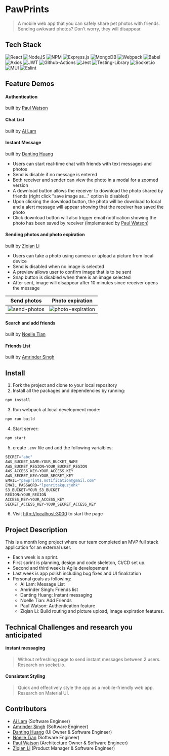 # PawPrints

> A mobile web app that you can safely share pet photos with friends. Sending awkward photos? Don't worry, they will disappear.

## Tech Stack

![React](https://img.shields.io/badge/react-%2320232a.svg?style=for-the-badge&logo=react&logoColor=%2361DAFB)
![NodeJS](https://img.shields.io/badge/node.js-6DA55F?style=for-the-badge&logo=node.js&logoColor=white)
![NPM](https://img.shields.io/badge/NPM-%23000000.svg?style=for-the-badge&logo=npm&logoColor=white)
![Express.js](https://img.shields.io/badge/express.js-%23404d59.svg?style=for-the-badge&logo=express&logoColor=%2361DAFB)
![MongoDB](https://img.shields.io/badge/MongoDB-%234ea94b.svg?style=for-the-badge&logo=mongodb&logoColor=white)
![Webpack](https://img.shields.io/badge/webpack-%238DD6F9.svg?style=for-the-badge&logo=webpack&logoColor=black)
![Babel](https://img.shields.io/badge/Babel-F9DC3e?style=for-the-badge&logo=babel&logoColor=black)
![Axios](https://img.shields.io/badge/Axios-5A29E4?style=for-the-badge&logo=axios&logoColor=white)
![JWT](https://img.shields.io/badge/JSON%20Web%20Tokens-000000?style=for-the-badge&logo=JSON-Web-Tokens&logoColor=white)
![Github-Actions](https://img.shields.io/badge/Github%20Actions-2088FF?style=for-the-badge&logo=Github-Actions&logoColor=white)
![Jest](https://img.shields.io/badge/-jest-%23C21325?style=for-the-badge&logo=jest&logoColor=white)
![Testing-Library](https://img.shields.io/badge/-Testing%20Library-%23E33332?style=for-the-badge&logo=testing-library&logoColor=white)
![Socket.io](https://img.shields.io/badge/Socket.io-fff.svg?style=for-the-badge&logo=Socket.io&logoColor=black)
![MUI](https://img.shields.io/badge/MUI-007FFF.svg?style=for-the-badge&logo=MUI&logoColor=white)
![Eslint](https://img.shields.io/badge/Eslint-E6E6FA?style=for-the-badge&logo=eslint&logoColor=4B32C3)

## Feature Demos

#### Authentication
built by [Paul Watson](https://github.com/pewiii)

#### Chat List
built by [Ai Lam](https://github.com/ai-lam)


#### Instant Message 
built by [Danting Huang](https://github.com/sdhlyhb)

- Users can start real-time chat with friends with text messages and photos
- Send is disable if no message is entered
- Both receiver and sender can view the photo in a modal for a zoomed version
- A download button allows the receiver to download the photo shared by friends (right click "save image as..." option is disabled)
- Upon clicking the download button, the photo will be download to local and a alert message will appear showing that the receiver has saved the photo
- Click download button will also trigger email notification showing the photo has been saved by receiver (implemented by [Paul Watson](https://github.com/pewiii))  

#### Sending photos and photo expiration
built by [Ziqian Li](https://github.com/zxl3269117)

- Users can take a photo using camera or upload a picture from local device
- Send is disabled when no image is selected
- A preview allows user to confirm image that is to be sent
- Snap button is disabled when there is an image selected
- After sent, image will disappear after 10 minutes since receiver opens the message

Send photos | Photo expiration
--- | ---
![send-photos](https://media.giphy.com/media/ovnEGJHbQ9qR56Y3cy/giphy.gif "Send photos") | ![photo-expiration](https://media.giphy.com/media/CTXZt7JE8CoPpvRT4c/giphy.gif "Photo expiration")

#### Search and add friends
built by [Noelle Tian](https://github.com/nuot)

#### Friends List
built by [Amrinder Singh](https://github.com/amrinder1650)

## Install

1. Fork the project and clone to your local repository
2. Install all the packages and dependencies by running:

```jsx
npm install
```

3. Run webpack at local development mode:

```jsx
npm run build
```

4. Start server:

```jsx
npm start
```

5. create `.env` file and add the following varialbles:
```jsx
SECRET="abc"
AWS_BUCKET_NAME=YOUR_BUCKET_NAME
AWS_BUCKET_REGION=YOUR_BUCKET_REGION
AWS_ACCESS_KEY=YOUR_ACCESS_KEY
AWS_SECRET_KEY=YOUR_SECRET_KEY
EMAIL="pawprints.notification@gmail.com"
EMAIL_PASSWORD="lpenritakquzjohk"
S3_BUCKET=YOUR_S3_BUCKET
REGION=YOUR_REGION
ACCESS_KEY=YOUR_ACCESS_KEY
SECRET_ACCESS_KEY=YOUR_SECRET_ACCESS_KEY
```
6. Visit [http://localhost:3000](http://localhost:3000) to start the page

## Project Description

This is a month long project where our team completed an MVP full stack application for an external user.

- Each week is a sprint.
- First sprint is planning, design and code skeleton, CI/CD set up.
- Second and third week is Agile developement
- Last week is app polish including bug fixes and UI finalization
- Personal goals as following:
  - Ai Lam: Message List
  - Amrinder Singh: Friends list
  - Danting Huang: Instant messaging
  - Noelle Tian: Add Friends
  - Paul Watson: Authentication feature
  - Ziqian Li: Build routing and picture upload, image expiration features.

## Technical Challenges and research you anticipated

#### instant messaging

> Without refreshing page to send instant messages between 2 users. Research on socket.io.

#### Consistent Styling

> Quick and effectively style the app as a mobile-friendly web app. Research on Material UI.

## Contributors

- [Ai Lam](https://github.com/ai-lam) (Software Engineer)
- [Amrinder Singh](https://github.com/amrinder1650) (Software Engineer)
- [Danting Huang](https://github.com/sdhlyhb) (UI Owner & Software Engineer)
- [Noelle Tian](https://github.com/nuot) (Software Engineer)
- [Paul Watson](https://github.com/pewiii) (Architecture Owner & Software Engineer)
- [Ziqian Li](https://github.com/zxl3269117) (Product Manager & Software Engineer)
